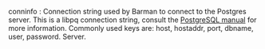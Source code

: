 conninfo
:   Connection string used by Barman to connect to the Postgres server.
    This is a libpq connection string, consult the
    [PostgreSQL manual][conninfo] for more information. Commonly used
    keys are: host, hostaddr, port, dbname, user, password. Server.

[conninfo]: https://www.postgresql.org/docs/current/static/libpq-connect.html#LIBPQ-CONNSTRING
